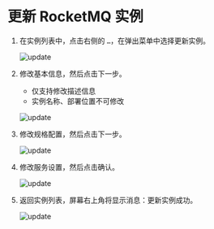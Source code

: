 # 更新 RocketMQ 实例

1. 在实例列表中，点击右侧的 `…`，在弹出菜单中选择更新实例。

    ![update](https://docs.daocloud.io/daocloud-docs-images/docs/zh/docs/middleware/rocketmq/images/update00.png)

2. 修改基本信息，然后点击下一步。

    - 仅支持修改描述信息
    - 实例名称、部署位置不可修改

    ![update](https://docs.daocloud.io/daocloud-docs-images/docs/zh/docs/middleware/rocketmq/images/update02.png)

3. 修改规格配置，然后点击下一步。

    ![update](https://docs.daocloud.io/daocloud-docs-images/docs/zh/docs/middleware/rocketmq/images/update03.png)

4. 修改服务设置，然后点击确认。

    ![update](https://docs.daocloud.io/daocloud-docs-images/docs/zh/docs/middleware/rocketmq/images/update04.png)

5. 返回实例列表，屏幕右上角将显示消息：更新实例成功。

    ![update](https://docs.daocloud.io/daocloud-docs-images/docs/zh/docs/middleware/rocketmq/images/update05.png)